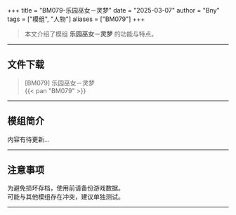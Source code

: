 +++
title = "BM079-乐园巫女－灵梦"
date = "2025-03-07"
author = "Bny"
tags = ["模组", "人物"]
aliases = ["BM079"]
+++

> 本文介绍了模组 **乐园巫女－灵梦** 的功能与特点。

---

## 文件下载

> [BM079] 乐园巫女－灵梦  
{{< pan "BM079" >}}  

---

## 模组简介

>  
内容有待更新...  

---

## 注意事项

>  
为避免损坏存档，使用前请备份游戏数据。  
可能与其他模组存在冲突，建议单独测试。  

---

